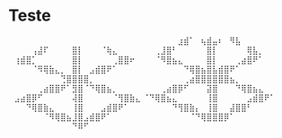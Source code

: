 # Teste

⠀⠀⠀⠀⠀⠀⠀⠀⠀⠀⠀⠀⠀⠀⠀⠀⠀⠀⠀⠀⠀⠀⠀
⠀⠀⠀⠀⠀⠀⣰⣾⠁⠀⢦⣾⣤⠆⠀⠻⣧⠀⠀⠀⠀⠀⠀
⠀⠀⠀⠀⢠⣼⠏⠀⠀⠀⠀⣿⡇⠀⠀⠀⠈⢷⣄⠀⠀⠀⠀
⠀⠀⢀⣸⣿⠃⠀⠀⠀⠀⠀⣿⡇⠀⠀⠀⠀⠀⢿⣧⡀⠀⠀
⠀⢰⣾⣿⡁⠀⠀⠀⠀⠀⠀⣿⡇⠀⠀⠀⠀⠀⢀⣿⣿⠖⠀
⠀⠀⠈⠻⣿⣦⣄⠀⠀⠀⠀⣿⡇⠀⠀⠀⢀⣴⣿⠟⠁⠀⠀
⠀⠀⠀⠀⠈⠻⢿⣷⣄⡀⠀⣿⡇⠀⣠⣾⣿⠟⠁⠀⠀⠀⠀
⠀⠀⠀⠀⠀⠀⠀⠙⢿⣿⣦⣿⣧⣾⣿⠟⠁⠀⠀⠀⠀⠀⠀
⠀⠀⠀⠀⠀⠀⠀⠀⠀⢙⣿⣿⣿⣿⡀⠀⠀⠀⠀⠀⠀⠀⠀
⠀⠀⠀⠀⠀⠀⠀⢀⣴⣿⣿⣿⣿⣿⣿⣦⡀⠀⠀⠀⠀⠀⠀
⠀⠀⠀⠀⠀⢀⣴⣿⣿⠟⠁⣻⣿⠈⠙⢿⣿⣦⡀⠀⠀⠀⠀
⠀⠀⠀⢀⣴⣿⡿⠋⠀⠀⠀⣽⣿⠀⠀⠀⠙⢿⣿⣦⣄⠀⠀
⠀⣠⣴⣿⡿⠋⠀⠀⠀⠀⠀⢼⣿⠀⠀⠀⠀⠀⠈⢻⣿⣷⣄
⠈⠙⢿⣿⣦⣄⠀⠀⠀⠀⠀⢸⣿⠀⠀⠀⠀⠀⣠⣾⣿⠟⠁
⠀⠀⠀⠙⢿⣿⣷⣄⠀⠀⠀⢸⣿⠀⠀⠀⣠⣾⣿⠟⠁⠀⠀
⠀⠀⠀⠀⠀⠙⢻⣿⣷⡄⠀⢸⣿⠀⠀⣼⣿⣿⠃⠀⠀⠀⠀
⠀⠀⠀⠀⠀⠀⠈⠻⢿⣿⣦⣸⣿⣠⣾⣿⠟⠁⠀⠀⠀⠀⠀
⠀⠀⠀⠀⠀⠀⠀⠀⠈⠙⢿⣿⣿⣿⡿⠁⠀⠀⠀⠀⠀⠀⠀
⠀⠀⠀⠀⠀⠀⠀⠀⠀⠀⠀⠙⠿⠋⠀⠀⠀⠀⠀⠀⠀⠀⠀
